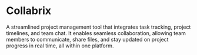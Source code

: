 # Collabrix
A streamlined project management tool that integrates task tracking, project timelines, and team chat. It enables seamless collaboration, allowing team members to communicate, share files, and stay updated on project progress in real time, all within one platform.

